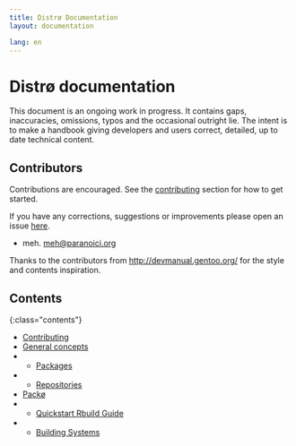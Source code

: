 ```yaml
---
title: Distrø Documentation
layout: documentation

lang: en
---
```


Distrø documentation
====================
This document is an ongoing work in progress. It contains gaps, inaccuracies, omissions, typos and
the occasional outright lie. The intent is to make a handbook giving developers and users correct,
detailed, up to date technical content.

Contributors
------------
Contributions are encouraged. See the [contributing](/contributing.html#documentation) section for how to get started.

If you have any corrections, suggestions or improvements please open an issue
[here](https://github.com/distro/distro.github.com/issues).

* meh. <meh@paranoici.org>

Thanks to the contributors from http://devmanual.gentoo.org/ for the style and contents inspiration.

Contents
--------

{:class="contents"}
* [Contributing](/docs/en/contributing.html#documentation)
* [General concepts](/docs/en/general-concepts.html)
* + [Packages](/docs/en/general-concepts/packages.html)
* + [Repositories](/docs/en/general-concepts/repositories.html)
* [Packø](/docs/en/packo/index.html)
* + [Quickstart Rbuild Guide](/docs/en/packo/quickstart.html)
* + [Building Systems](/docs/en/packo/building-systems.html)
